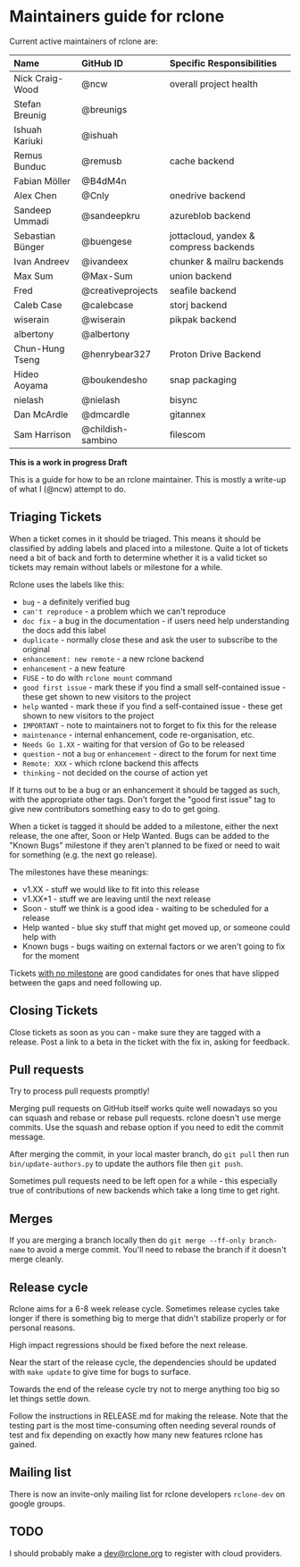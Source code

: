 # Maintainers guide for rclone #

Current active maintainers of rclone are:

| Name             | GitHub ID         | Specific Responsibilities    |
| :--------------- | :---------------- | :--------------------------  |
| Nick Craig-Wood  | @ncw              | overall project health       |
| Stefan Breunig   | @breunigs         |                              |
| Ishuah Kariuki   | @ishuah           |                              |
| Remus Bunduc     | @remusb           | cache backend                |
| Fabian Möller    | @B4dM4n           |                              |
| Alex Chen        | @Cnly             | onedrive backend             |
| Sandeep Ummadi   | @sandeepkru       | azureblob backend            |
| Sebastian Bünger | @buengese         | jottacloud, yandex & compress backends |
| Ivan Andreev     | @ivandeex         | chunker & mailru backends    |
| Max Sum          | @Max-Sum          | union backend                |
| Fred             | @creativeprojects | seafile backend              |
| Caleb Case       | @calebcase        | storj backend                |
| wiserain         | @wiserain         | pikpak backend               |
| albertony        | @albertony        |                              |
| Chun-Hung Tseng  | @henrybear327     | Proton Drive Backend         |
| Hideo Aoyama     | @boukendesho      | snap packaging               |
| nielash          | @nielash          | bisync                       |
| Dan McArdle      | @dmcardle         | gitannex                     |
| Sam Harrison     | @childish-sambino | filescom                     |

**This is a work in progress Draft**

This is a guide for how to be an rclone maintainer.  This is mostly a write-up of what I (@ncw) attempt to do.

## Triaging Tickets ##

When a ticket comes in it should be triaged.  This means it should be classified by adding labels and placed into a milestone. Quite a lot of tickets need a bit of back and forth to determine whether it is a valid ticket so tickets may remain without labels or milestone for a while.

Rclone uses the labels like this:

* `bug` - a definitely verified bug
* `can't reproduce` - a problem which we can't reproduce
* `doc fix` - a bug in the documentation - if users need help understanding the docs add this label
* `duplicate` - normally close these and ask the user to subscribe to the original
* `enhancement: new remote` - a new rclone backend
* `enhancement` - a new feature
* `FUSE` - to do with `rclone mount` command
* `good first issue` - mark these if you find a small self-contained issue - these get shown to new visitors to the project
* `help` wanted - mark these if you find a self-contained issue - these get shown to new visitors to the project
* `IMPORTANT` - note to maintainers not to forget to fix this for the release
* `maintenance` - internal enhancement, code re-organisation, etc.
* `Needs Go 1.XX` - waiting for that version of Go to be released
* `question` - not a `bug` or `enhancement` - direct to the forum for next time
* `Remote: XXX` - which rclone backend this affects
* `thinking` - not decided on the course of action yet

If it turns out to be a bug or an enhancement it should be tagged as such, with the appropriate other tags.  Don't forget the "good first issue" tag to give new contributors something easy to do to get going.

When a ticket is tagged it should be added to a milestone, either the next release, the one after, Soon or Help Wanted.  Bugs can be added to the "Known Bugs" milestone if they aren't planned to be fixed or need to wait for something (e.g. the next go release).

The milestones have these meanings:

* v1.XX - stuff we would like to fit into this release
* v1.XX+1 - stuff we are leaving until the next release
* Soon - stuff we think is a good idea - waiting to be scheduled for a release
* Help wanted - blue sky stuff that might get moved up, or someone could help with
* Known bugs - bugs waiting on external factors or we aren't going to fix for the moment

Tickets [with no milestone](https://github.com/rclone/rclone/issues?utf8=✓&q=is%3Aissue%20is%3Aopen%20no%3Amile) are good candidates for ones that have slipped between the gaps and need following up.

## Closing Tickets ##

Close tickets as soon as you can - make sure they are tagged with a release.  Post a link to a beta in the ticket with the fix in, asking for feedback.

## Pull requests ##

Try to process pull requests promptly!

Merging pull requests on GitHub itself works quite well nowadays so you can squash and rebase or rebase pull requests.  rclone doesn't use merge commits.  Use the squash and rebase option if you need to edit the commit message.

After merging the commit, in your local master branch, do `git pull` then run `bin/update-authors.py` to update the authors file then `git push`.

Sometimes pull requests need to be left open for a while - this especially true of contributions of new backends which take a long time to get right.

## Merges ##

If you are merging a branch locally then do `git merge --ff-only branch-name` to avoid a merge commit.  You'll need to rebase the branch if it doesn't merge cleanly.

## Release cycle ##

Rclone aims for a 6-8 week release cycle.  Sometimes release cycles take longer if there is something big to merge that didn't stabilize properly or for personal reasons.

High impact regressions should be fixed before the next release.

Near the start of the release cycle, the dependencies should be updated with `make update` to give time for bugs to surface.

Towards the end of the release cycle try not to merge anything too big so let things settle down.

Follow the instructions in RELEASE.md for making the release. Note that the testing part is the most time-consuming often needing several rounds of test and fix depending on exactly how many new features rclone has gained.

## Mailing list ##

There is now an invite-only mailing list for rclone developers `rclone-dev` on google groups.

## TODO ##

I should probably make a dev@rclone.org to register with cloud providers.
